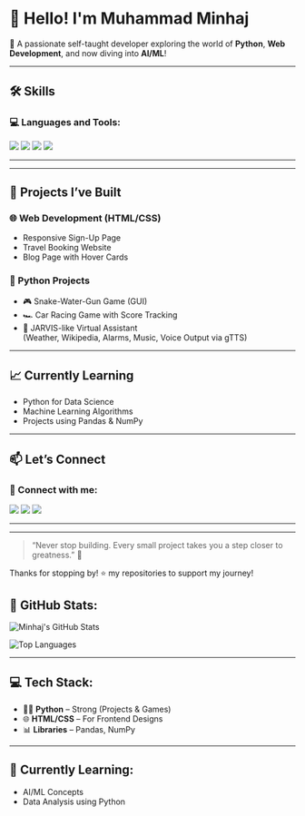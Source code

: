 # 👋 Hello! I'm Muhammad Minhaj

🎯 A passionate self-taught developer exploring the world of **Python**, **Web Development**, and now diving into **AI/ML**!

---

## 🛠️ Skills

### 💻 Languages and Tools:
<p align="left">
  <img src="https://img.shields.io/badge/Python-3776AB?style=for-the-badge&logo=python&logoColor=white" />
  <img src="https://img.shields.io/badge/HTML5-E34F26?style=for-the-badge&logo=html5&logoColor=white" />
  <img src="https://img.shields.io/badge/CSS3-1572B6?style=for-the-badge&logo=css3&logoColor=white" />
  <img src="https://img.shields.io/badge/Pandas-150458?style=for-the-badge&logo=pandas&logoColor=white" />
</p>

---

---

## 🧪 Projects I’ve Built

### 🌐 Web Development (HTML/CSS)
- Responsive Sign-Up Page
- Travel Booking Website
- Blog Page with Hover Cards

### 🐍 Python Projects
- 🎮 Snake-Water-Gun Game (GUI)
- 🏎️ Car Racing Game with Score Tracking
- 🧠 JARVIS-like Virtual Assistant  
  (Weather, Wikipedia, Alarms, Music, Voice Output via gTTS)

---

## 📈 Currently Learning

- Python for Data Science
- Machine Learning Algorithms
- Projects using Pandas & NumPy

---

## 📫 Let’s Connect

### 🔗 Connect with me:
<p align="left">
  <a href="https://www.linkedin.com/in/Muhammad Minhaj" target="_blank"><img src="https://img.shields.io/badge/LinkedIn-blue?style=for-the-badge&logo=linkedin" /></a>
  <a href="https://github.com/MuhammadMinhaj22" target="_blank"><img src="https://img.shields.io/badge/GitHub-black?style=for-the-badge&logo=github" /></a>
  <a href="mailto:your.minhajmuhammad265@gmail.com"><img src="https://img.shields.io/badge/Gmail-red?style=for-the-badge&logo=gmail" /></a>
</p>

---



---

> “Never stop building. Every small project takes you a step closer to greatness.” 🚀

Thanks for stopping by! ⭐️ my repositories to support my journey!
## 🚀 GitHub Stats:

![Minhaj's GitHub Stats](https://github-readme-stats.vercel.app/api?username=M-Minhaj&show_icons=true&theme=github_dark&count_private=true&hide=prs,issues&custom_title=Minhaj's%20GitHub%20Stats)

![Top Languages](https://github-readme-stats.vercel.app/api/top-langs/?username=M-Minhaj&layout=compact&theme=github_dark&langs_count=5)

---

## 💻 Tech Stack:
- 👨‍💻 **Python** – Strong (Projects & Games)
- 🌐 **HTML/CSS** – For Frontend Designs
- 📊 **Libraries** – Pandas, NumPy

---

## 🧠 Currently Learning:
- AI/ML Concepts
- Data Analysis using Python

